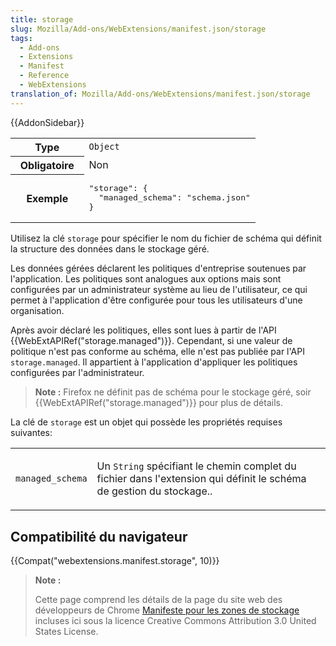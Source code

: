 ```yaml
---
title: storage
slug: Mozilla/Add-ons/WebExtensions/manifest.json/storage
tags:
  - Add-ons
  - Extensions
  - Manifest
  - Reference
  - WebExtensions
translation_of: Mozilla/Add-ons/WebExtensions/manifest.json/storage
---
```

{{AddonSidebar}}

<table class="standard-table">
  <tbody>
    <tr>
      <th scope="row" style="width: 30%">Type</th>
      <td><code>Object</code></td>
    </tr>
    <tr>
      <th scope="row">Obligatoire</th>
      <td>Non</td>
    </tr>
    <tr>
      <th scope="row">Exemple</th>
      <td>
        <pre class="brush: json">
"storage": {
  "managed_schema": "schema.json"
}</pre
        >
      </td>
    </tr>
  </tbody>
</table>

Utilisez la clé `storage` pour spécifier le nom du fichier de schéma qui définit la structure des données dans le stockage géré.

Les données gérées déclarent les politiques d'entreprise soutenues par l'application. Les politiques sont analogues aux options mais sont configurées par un administrateur système au lieu de l'utilisateur, ce qui permet à l'application d'être configurée pour tous les utilisateurs d'une organisation.

Après avoir déclaré les politiques, elles sont lues à partir de l'API  {{WebExtAPIRef("storage.managed")}}. Cependant, si une valeur de politique n'est pas conforme au schéma, elle n'est pas publiée par l'API `storage.managed`. Il appartient à l'application d'appliquer les politiques configurées par l'administrateur.

> **Note :** Firefox ne définit pas de schéma pour le stockage géré, soir {{WebExtAPIRef("storage.managed")}} pour plus de détails.

La clé de `storage` est un objet qui possède les propriétés requises suivantes:

<table class="standard-table">
  <tbody>
    <tr>
      <td><code>managed_schema</code></td>
      <td>
        <p>
          Un <code>String</code> spécifiant le chemin complet du fichier dans
          l'extension qui définit le schéma de gestion du stockage..
        </p>
      </td>
    </tr>
  </tbody>
</table>

## Compatibilité du navigateur

{{Compat("webextensions.manifest.storage", 10)}}

> **Note :**
>
> Cette page comprend les détails de la page du site web des développeurs de Chrome [Manifeste pour les zones de stockage](https://developer.chrome.com/apps/manifest/storage) incluses ici sous la licence Creative Commons Attribution 3.0 United States License.
